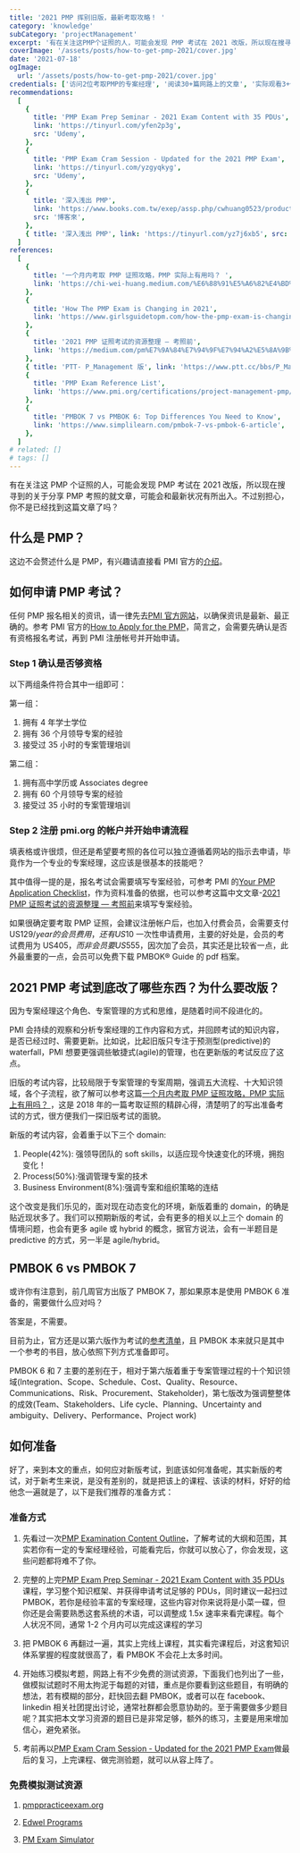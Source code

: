 ```yaml
---
title: '2021 PMP 挥别旧版，最新考取攻略！ '
category: 'knowledge'
subCategory: 'projectManagement'
excerpt: '有在关注这PMP个证照的人，可能会发现 PMP 考试在 2021 改版，所以现在搜寻到的关于分享 PMP 考照的就文章，可能会和最新状况有所出入。不过别担心，你不是已经找到这篇文章了吗？ '
coverImage: '/assets/posts/how-to-get-pmp-2021/cover.jpg'
date: '2021-07-18'
ogImage:
  url: '/assets/posts/how-to-get-pmp-2021/cover.jpg'
credentials: ['访问2位考取PMP的专案经理', '阅读30+篇网路上的文章', '实际观看3+个线上课程']
recommendations:
  [
    {
      title: 'PMP Exam Prep Seminar - 2021 Exam Content with 35 PDUs',
      link: 'https://tinyurl.com/yfen2p3g',
      src: 'Udemy',
    },
    {
      title: 'PMP Exam Cram Session - Updated for the 2021 PMP Exam',
      link: 'https://tinyurl.com/yzgyqkyg',
      src: 'Udemy',
    },
    {
      title: '深入浅出 PMP',
      link: 'https://www.books.com.tw/exep/assp.php/cwhuang0523/products/0010825895?utm_source=cwhuang0523&utm_medium=ap-books&utm_content=recommend&utm_campaign=ap-202108',
      src: '博客來',
    },
    { title: '深入浅出 PMP', link: 'https://tinyurl.com/yz7j6xb5', src: '金石堂' },
  ]
references:
  [
    {
      title: '一个月内考取 PMP 证照攻略，PMP 实际上有用吗？ ',
      link: 'https://chi-wei-huang.medium.com/%E6%88%91%E5%A6%82%E4%BD%95%E5%9C%A8%E4%B8%80%E5%80%8B%E6%9C%88%E5%85%A7%E5%8F%96%E5%BE%97pmp%E8%AD%89%E7%85%A7-project-management-professional-certification-544b2937adeb',
    },
    {
      title: 'How The PMP Exam is Changing in 2021',
      link: 'https://www.girlsguidetopm.com/how-the-pmp-exam-is-changing-next-year/',
    },
    {
      title: '2021 PMP 证照考试的资源整理 — 考照前',
      link: 'https://medium.com/pm%E7%9A%84%E7%94%9F%E7%94%A2%E5%8A%9B%E5%B7%A5%E5%85%B7%E7%AE%B1/2021-pmp-%E8%AD%89%E7%85%A7%E6%BA%96%E5%82%99%E8%B3%87%E6%BA%90%E6%95%B4%E7%90%86-%E8%80%83%E7%85%A7%E5%89%8D-bf400a331cc1',
    },
    { title: 'PTT- P_Management 版', link: 'https://www.ptt.cc/bbs/P_Management/index.html' },
    {
      title: 'PMP Exam Reference List',
      link: 'https://www.pmi.org/certifications/project-management-pmp/earn-the-pmp/pmp-exam-preparation/pmp-reference-list?utm_campaign=2021-07-19&utm_term=8912846&utm_content=educational&utm_source=email-sendgrid&utm_medium=979552',
    },
    {
      title: 'PMBOK 7 vs PMBOK 6: Top Differences You Need to Know',
      link: 'https://www.simplilearn.com/pmbok-7-vs-pmbok-6-article',
    },
  ]
# related: []
# tags: []
---
```


有在关注这 PMP 个证照的人，可能会发现 PMP 考试在 2021 改版，所以现在搜寻到的关于分享 PMP 考照的就文章，可能会和最新状况有所出入。不过别担心，你不是已经找到这篇文章了吗？

## 什么是 PMP？

这边不会赘述什么是 PMP，有兴趣请直接看 PMI 官方的[介绍](https://www.pmi.org/certifications/project-management-pmp)。

## 如何申请 PMP 考试？

任何 PMP 报名相关的资讯，请一律先去[PMI 官方网站](https://www.pmi.org/)，以确保资讯是最新、最正确的。参考 PMI 官方的[How to Apply for the PMP](https://www.pmi.org/certifications/project-management-pmp/earn-the-pmp/how-to-apply)，简言之，会需要先确认是否有资格报名考试，再到 PMI 注册帐号并开始申请。

### Step 1 确认是否够资格

以下两组条件符合其中一组即可：

第一组：

1. 拥有 4 年学士学位
2. 拥有 36 个月领导专案的经验
3. 接受过 35 小时的专案管理培训

第二组：

1. 拥有高中学历或 Associates degree
2. 拥有 60 个月领导专案的经验
3. 接受过 35 小时的专案管理培训

### Step 2 注册 pmi.org 的帐户并开始申请流程

填表格或许很烦，但还是希望要考照的各位可以独立遵循着网站的指示去申请，毕竟作为一个专业的专案经理，这应该是很基本的技能吧？

其中值得一提的是，报名考试会需要填写专案经验，可参考 PMI 的[Your PMP Application Checklist](https://www.pmi.org/-/media/pmi/documents/public/pdf/certifications/your-pmp-application-checklist.pdf?v=598ade6b-8bd6-4ef5-a7d6-1d363a2b93d0)，作为资料准备的依据，也可以参考这篇中文文章-[2021 PMP 证照考试的资源整理 — 考照前](https://medium.com/pm%E7%9A%84%E7%94%9F%E7%94%A2%E5%8A%9B%E5%B7%A5%E5%85%B7%E7%AE%B1/2021-pmp-%E8%AD%89%E7%85%A7%E6%BA%96%E5%82%99%E8%B3%87%E6%BA%90%E6%95%B4%E7%90%86-%E8%80%83%E7%85%A7%E5%89%8D-bf400a331cc1)来填写专案经验。

如果很确定要考取 PMP 证照，会建议注册帐户后，也加入付费会员，会需要支付 US$129/year 的会员费用，还有 US$10 一次性申请费用，主要的好处是，会员的考试费用为 US$405，而非会员要 US$555，因次加了会员，其实还是比较省一点，此外最重要的一点，会员可以免费下载 PMBOK® Guide 的 pdf 档案。

## 2021 PMP 考试到底改了哪些东西？为什么要改版？

因为专案经理这个角色、专案管理的方式和思维，是随着时间不段进化的。

PMI 会持续的观察和分析专案经理的工作内容和方式，并回顾考试的知识内容，是否已经过时、需要更新。比如说，比起旧版只专注于预测型(predictive)的 waterfall，PMI 想要更强调些敏捷式(agile)的管理，也在更新版的考试反应了这点。

旧版的考试内容，比较局限于专案管理的专案周期，强调五大流程、十大知识领域，各个子流程，欲了解可以参考这篇[一个月内考取 PMP 证照攻略，PMP 实际上有用吗？ ](https://chi-wei-huang.medium.com/%E6%88%91%E5%A6%82%E4%BD%95%E5%9C%A8%E4%B8%80%E5%80%8B%E6%9C%88%E5%85%A7%E5%8F%96%E5%BE%97pmp%E8%AD%89%E7%85%A7-project-management-professional-certification-544b2937adeb)，这是 2018 年的一篇考取证照的精辟心得，清楚明了的写出准备考试的方式，很方便我们一探旧版考试的面貌。

新版的考试内容，会着重于以下三个 domain:

1. People(42%): 强领导团队的 soft skills，以适应现今快速变化的环境，拥抱变化！
2. Process(50%):强调管理专案的技术
3. Business Environment(8%):强调专案和组织策略的连结

这个改变是我们乐见的，面对现在动态变化的环境，新版着重的 domain，的确是贴近现状多了。我们可以预期新版的考试，会有更多的相关以上三个 domain 的情境问题，也会有更多 agile 或 hybrid 的概念，据官方说法，会有一半题目是 predictive 的方式，另一半是 agile/hybrid。

## PMBOK 6 vs PMBOK 7

或许你有注意到，前几周官方出版了 PMBOK 7，那如果原本是使用 PMBOK 6 准备的，需要做什么应对吗？

答案是，不需要。

目前为止，官方还是以第六版作为考试的[参考清单](https://www.pmi.org/certifications/project-management-pmp/earn-the-pmp/pmp-exam-preparation/pmp-reference-list?utm_campaign=2021-07-19&utm_term=8912846&utm_content=educational&utm_source=email-sendgrid&utm_medium=979552)，且 PMBOK 本来就只是其中一个参考的书目，放心依照下列方式准备即可。

PMBOK 6 和 7 主要的差别在于，相对于第六版着重于专案管理过程的十个知识领域(Integration、Scope、Schedule、Cost、Quality、Resource、Communications、Risk、Procurement、Stakeholder)，第七版改为强调整整体的成效(Team、Stakeholders、Life cycle、Planning、Uncertainty and ambiguity、Delivery、Performance、Project work)

## 如何准备

好了，来到本文的重点，如何应对新版考试，到底该如何准备呢，其实新版的考试，对于新考生来说，是没有差别的，就是把该上的课程、该读的材料，好好的给他念一遍就是了，以下是我们推荐的准备方式：

### 准备方式

1. 先看过一次[PMP Examination Content Outline](https://www.pmi.org/-/media/pmi/documents/public/pdf/certifications/pmp-examination-content-outline.pdf?v=ef41743a-9156-4137-a9a6-fd31e19a9668)，了解考试的大纲和范围，其实若你有一定的专案经理经验，可能看完后，你就可以放心了，你会发现，这些问题都将难不了你。

2. 完整的上完[PMP Exam Prep Seminar - 2021 Exam Content with 35 PDUs](https://tinyurl.com/y2tweyuc)课程，学习整个知识框架、并获得申请考试足够的 PDUs，同时建议一起扫过 PMBOK，若你是经验丰富的专案经理，这些内容对你来说将是小菜一碟，但你还是会需要熟悉这套系统的术语，可以调整成 1.5x 速率来看完课程。每个人状况不同，通常 1-2 个月内可以完成这课程的学习

3. 把 PMBOK 6 再翻过一遍，其实上完线上课程，其实看完课程后，对这套知识体系掌握的程度就很高了，看 PMBOK 不会花上太多时间。

4. 开始练习模拟考题，网路上有不少免费的测试资源，下面我们也列出了一些，做模拟试题时不用太拘泥于每题的对错，重点是你要看到这些题目，有明确的想法，若有模糊的部分，赶快回去翻 PMBOK，或者可以在 facebook、linkedin 相关社团提出讨论，通常社群都会愿意协助的。至于需要做多少题目呢？其实把本文学习资源的题目已是非常足够，额外的练习，主要是用来增加信心，避免紧张。

5. 考前再以[PMP Exam Cram Session - Updated for the 2021 PMP Exam](https://tinyurl.com/yh8gdpev)做最后的复习，上完课程、做完测验题，就可以从容上阵了。

### 免费模拟测试资源

1. [pmppracticeexam.org](https://www.pmppracticeexam.org/)

2. [Edwel Programs](https://www.edwel.com/Free-Resources/PMP-Certification-Practice-Exam.aspx)

3. [PM Exam Simulator](https://free.pm-exam-simulator.com/)
